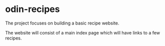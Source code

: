 # odin-recipes

The project focuses on building a basic recipe website.

The website will consist of a main index page which will
have links to a few recipes.